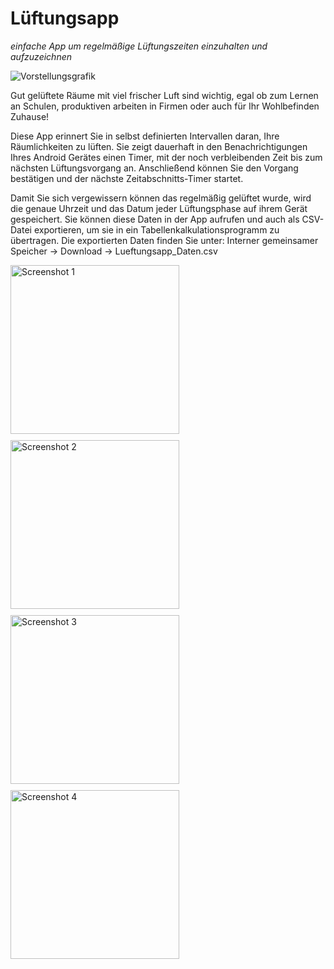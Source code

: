 # Lüftungsapp
*einfache App um regelmäßige Lüftungszeiten einzuhalten und aufzuzeichnen*

![Vorstellungsgrafik](https://github.com/user-attachments/assets/b4782b83-2942-4f1e-a3ac-9168d627f343)

Gut gelüftete Räume mit viel frischer Luft sind wichtig, egal ob zum Lernen an Schulen, produktiven arbeiten in Firmen oder auch für Ihr Wohlbefinden Zuhause!

Diese App erinnert Sie in selbst definierten Intervallen daran, Ihre Räumlichkeiten zu lüften. Sie zeigt dauerhaft in den Benachrichtigungen Ihres Android Gerätes einen Timer, mit der noch verbleibenden Zeit bis zum nächsten Lüftungsvorgang an. Anschließend können Sie den Vorgang bestätigen und der nächste Zeitabschnitts-Timer startet.

Damit Sie sich vergewissern können das regelmäßig gelüftet wurde, wird die genaue Uhrzeit und das Datum jeder Lüftungsphase auf ihrem Gerät gespeichert. Sie können diese Daten in der App aufrufen und auch als CSV-Datei exportieren, um sie in ein Tabellenkalkulationsprogramm zu übertragen.
Die exportierten Daten finden Sie unter: Interner gemeinsamer Speicher -> Download -> Lueftungsapp_Daten.csv

<div style="display: flex; flex-wrap: wrap; gap: 10px;">
  <img src="https://github.com/user-attachments/assets/03e478b4-c44a-45b5-a2ca-51d13253aad5" alt="Screenshot 1" width="270">
  <img src="https://github.com/user-attachments/assets/0090b30f-c2ea-4dd5-a437-660ef1d942b2" alt="Screenshot 2" width="270">
  <img src="https://github.com/user-attachments/assets/0f4b1fbe-d12c-4ea0-9390-eaefd845f7aa" alt="Screenshot 3" width="270">
  <img src="https://github.com/user-attachments/assets/b8df8c4b-f1a6-400d-b3b7-bf556b63a045" alt="Screenshot 4" width="270">
</div>
